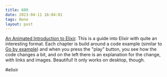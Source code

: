```yaml
---
title: 600
date: 2023-04-11 16:04:01
tags: None
layout: post
---
```


[An Animated Introduction to Elixir](https://markm208.github.io/exbook/). This is a guide into Elixir with quite an interesting format. Each chapter is build around a code example (similar to [Go by example](https://gobyexample.com/)) and when you press the "play" button, you see how the code changes a bit, and on the left there is an explanation for the change, with links and images. Beautiful! It only works on desktop, though.

#elixir
